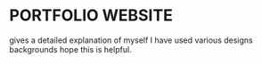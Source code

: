 # PORTFOLIO WEBSITE 

gives a detailed explanation of myself I have used various designs backgrounds hope this is helpful.
